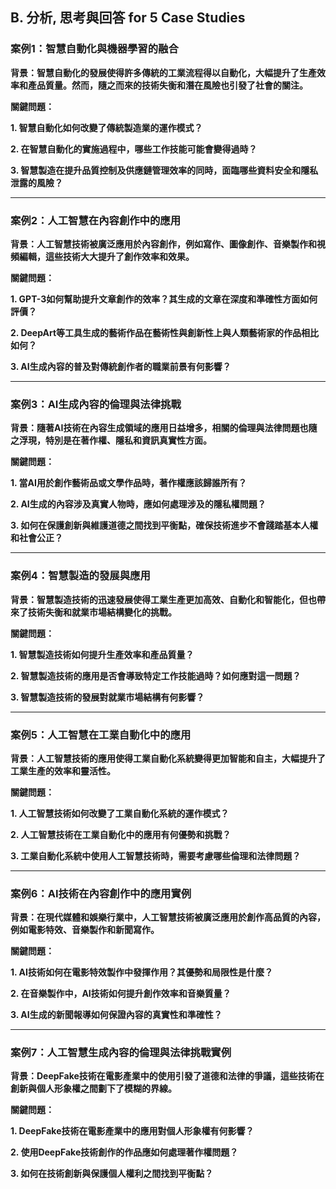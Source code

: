 ## B. 分析, 思考與回答 for 5 Case Studies 

### 案例1：智慧自動化與機器學習的融合

**背景：智慧自動化的發展使得許多傳統的工業流程得以自動化，大幅提升了生產效率和產品質量。然而，隨之而來的技術失衡和潛在風險也引發了社會的關注。**

**關鍵問題：**

**1. 智慧自動化如何改變了傳統製造業的運作模式？**
 
**2. 在智慧自動化的實施過程中，哪些工作技能可能會變得過時？**
  
**3. 智慧製造在提升品質控制及供應鏈管理效率的同時，面臨哪些資料安全和隱私泄露的風險？**

---

### 案例2：人工智慧在內容創作中的應用

**背景：人工智慧技術被廣泛應用於內容創作，例如寫作、圖像創作、音樂製作和視頻編輯，這些技術大大提升了創作效率和效果。**

**關鍵問題：**

**1. GPT-3如何幫助提升文章創作的效率？其生成的文章在深度和準確性方面如何評價？**
 
**2. DeepArt等工具生成的藝術作品在藝術性與創新性上與人類藝術家的作品相比如何？**
 
**3. AI生成內容的普及對傳統創作者的職業前景有何影響？**

---

### 案例3：AI生成內容的倫理與法律挑戰

**背景：隨著AI技術在內容生成領域的應用日益增多，相關的倫理與法律問題也隨之浮現，特別是在著作權、隱私和資訊真實性方面。**

**關鍵問題：**

**1. 當AI用於創作藝術品或文學作品時，著作權應該歸誰所有？**

**2. AI生成的內容涉及真實人物時，應如何處理涉及的隱私權問題？**

**3. 如何在保護創新與維護道德之間找到平衡點，確保技術進步不會踐踏基本人權和社會公正？**

---

### 案例4：智慧製造的發展與應用

**背景：智慧製造技術的迅速發展使得工業生產更加高效、自動化和智能化，但也帶來了技術失衡和就業市場結構變化的挑戰。**

**關鍵問題：**

**1. 智慧製造技術如何提升生產效率和產品質量？**

**2. 智慧製造技術的應用是否會導致特定工作技能過時？如何應對這一問題？**

**3. 智慧製造技術的發展對就業市場結構有何影響？**

---

### 案例5：人工智慧在工業自動化中的應用

**背景：人工智慧技術的應用使得工業自動化系統變得更加智能和自主，大幅提升了工業生產的效率和靈活性。**

**關鍵問題：**

**1. 人工智慧技術如何改變了工業自動化系統的運作模式？**

**2. 人工智慧技術在工業自動化中的應用有何優勢和挑戰？**

**3. 工業自動化系統中使用人工智慧技術時，需要考慮哪些倫理和法律問題？**

---

### 案例6：AI技術在內容創作中的應用實例

**背景：在現代媒體和娛樂行業中，人工智慧技術被廣泛應用於創作高品質的內容，例如電影特效、音樂製作和新聞寫作。**

**關鍵問題：**

**1. AI技術如何在電影特效製作中發揮作用？其優勢和局限性是什麼？**

**2. 在音樂製作中，AI技術如何提升創作效率和音樂質量？**

**3. AI生成的新聞報導如何保證內容的真實性和準確性？**

---

### 案例7：人工智慧生成內容的倫理與法律挑戰實例

**背景：DeepFake技術在電影產業中的使用引發了道德和法律的爭議，這些技術在創新與個人形象權之間劃下了模糊的界線。**

**關鍵問題：**

**1. DeepFake技術在電影產業中的應用對個人形象權有何影響？**

**2. 使用DeepFake技術創作的作品應如何處理著作權問題？**

**3. 如何在技術創新與保護個人權利之間找到平衡點？**





